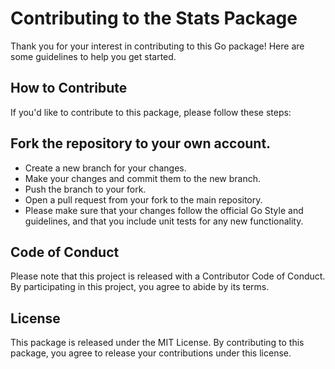 # Contributing to the Stats Package

Thank you for your interest in contributing to this Go package! Here are some guidelines to help you get started.

## How to Contribute

If you'd like to contribute to this package, please follow these steps:

## Fork the repository to your own account.

- Create a new branch for your changes.
- Make your changes and commit them to the new branch.
- Push the branch to your fork.
- Open a pull request from your fork to the main repository.
- Please make sure that your changes follow the official Go Style and guidelines, and that you include unit tests for any new functionality.

## Code of Conduct

Please note that this project is released with a Contributor Code of Conduct. By participating in this project, you agree to abide by its terms.

## License

This package is released under the MIT License. By contributing to this package, you agree to release your contributions under this license.
